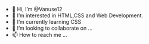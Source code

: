 - 👋 Hi, I’m @Vanuse12
- 👀 I’m interested in HTML,CSS and Web Development.
- 🌱 I’m currently learning CSS
- 💞️ I’m looking to collaborate on ...
- 📫 How to reach me ...

<!---
Vanuse12/Vanuse12 is a ✨ special ✨ repository because its `README.md` (this file) appears on your GitHub profile.
You can click the Preview link to take a look at your changes.
--->
